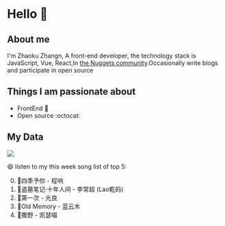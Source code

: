 # Hello 👋

## About me

I'm Zhaoku Zhangn, A front-end developer, the technology stack is JavaScript, Vue, React,In [the Nuggets community](https://juejin.cn/user/2999123452110574).Occasionally write blogs and participate in open source 

## Things I am passionate about

- FrontEnd :robot:
- Open source :octocat:

## My Data
<img src="https://github-readme-stats.vercel.app/api/top-langs/?username=Husky-Yellow" />

😄 listen to my this week song list of top 5:

0. 🌈四季予你 - 程响
1. 🌈盗墓笔记·十年人间 - 李常超 (Lao乾妈)
2. 🌈第一次 - 光良
3. 🌈Old Memory - 蓝云木
4. 🌈撒野 - 凯瑟喵

